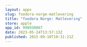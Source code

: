 ```yaml
---
layout: apps
slug: foodora-norge-matlevering
title: "foodora Norge: Matlevering"
store: apple
app_id: 998930867
date: 2023-05-24T13:57:13Z
published: 2015-09-10T10:31:21Z
---
```

